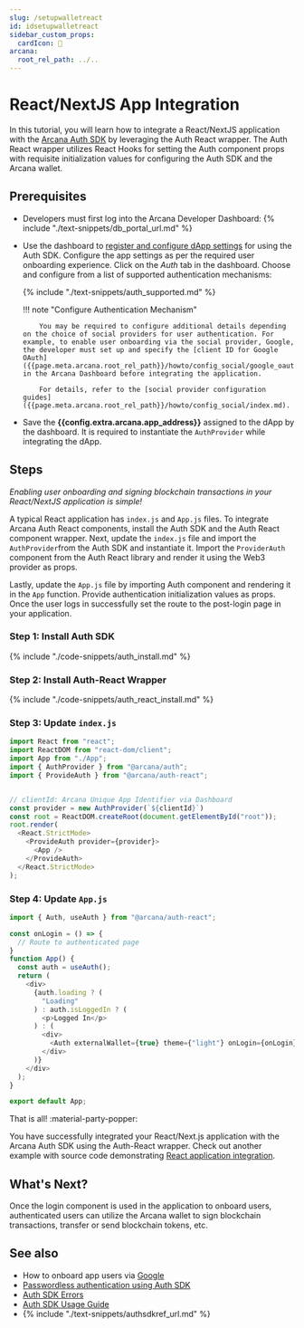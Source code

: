 ```yaml
---
slug: /setupwalletreact
id: idsetupwalletreact
sidebar_custom_props:
  cardIcon: 🔐 
arcana:
  root_rel_path: ../..
---
```


# React/NextJS App Integration

In this tutorial, you will learn how to integrate a React/NextJS application with the [Arcana Auth SDK]({{page.meta.arcana.root_rel_path}}/concepts/authsdk.md) by leveraging the Auth React wrapper. The Auth React wrapper utilizes React Hooks for setting the Auth component props with requisite initialization values for configuring the Auth SDK and the Arcana wallet.

## Prerequisites

* Developers must first log into the Arcana Developer Dashboard: {% include "./text-snippets/db_portal_url.md" %}

* Use the dashboard to [register and configure dApp settings]({{page.meta.arcana.root_rel_path}}/howto/config_dapp.md) for using the Auth SDK. Configure the app settings as per the required user onboarding experience. Click on the *Auth* tab in the dashboard. Choose and configure from a list of supported authentication mechanisms:

    {% include "./text-snippets/auth_supported.md" %}

    !!! note "Configure Authentication Mechanism"

          You may be required to configure additional details depending on the choice of social providers for user authentication. For example, to enable user onboarding via the social provider, Google, the developer must set up and specify the [client ID for Google OAuth]({{page.meta.arcana.root_rel_path}}/howto/config_social/google_oauth.md) in the Arcana Dashboard before integrating the application.

          For details, refer to the [social provider configuration guides]({{page.meta.arcana.root_rel_path}}/howto/config_social/index.md).

* Save the **{{config.extra.arcana.app_address}}** assigned to the dApp by the dashboard. It is required to instantiate the `AuthProvider` while integrating the dApp. 

## Steps

*Enabling user onboarding and signing blockchain transactions in your React/NextJS application is simple!*

A typical React application has `index.js` and `App.js` files. To integrate Arcana Auth React components, install the Auth SDK and the Auth React component wrapper. Next, update the `index.js` file and import the `AuthProvider`from the Auth SDK and instantiate it. Import the `ProviderAuth` component from the Auth React library and render it using the Web3 provider as props.

Lastly, update the `App.js` file by importing Auth component and rendering it in the `App` function. Provide authentication initialization values as props. Once the user logs in successfully set the route to the post-login page in your application.

### Step 1: Install Auth SDK

{% include "./code-snippets/auth_install.md" %}

### Step 2: Install Auth-React Wrapper

{% include "./code-snippets/auth_react_install.md" %}

### Step 3: Update `index.js`

```js title="index.js"
import React from "react";
import ReactDOM from "react-dom/client";
import App from "./App";
import { AuthProvider } from "@arcana/auth";
import { ProvideAuth } from "@arcana/auth-react";


// clientId: Arcana Unique App Identifier via Dashboard
const provider = new AuthProvider(`${clientId}`)
const root = ReactDOM.createRoot(document.getElementById("root"));
root.render(
  <React.StrictMode>
    <ProvideAuth provider={provider}>
      <App />
    </ProvideAuth>
  </React.StrictMode>
);
```

### Step 4: Update `App.js`

```js title="App.js"
import { Auth, useAuth } from "@arcana/auth-react";

const onLogin = () => {
  // Route to authenticated page
}
function App() {
  const auth = useAuth();
  return (
    <div>
      {auth.loading ? (
        "Loading"
      ) : auth.isLoggedIn ? (
        <p>Logged In</p>
      ) : (
        <div>
          <Auth externalWallet={true} theme={"light"} onLogin={onLogin}/>
        </div>
      )}
    </div>
  );
}

export default App;
```

That is all! :material-party-popper:

You have successfully integrated your React/Next.js application with the Arcana Auth SDK using the Auth-React wrapper. Check out another example with source code demonstrating [React application integration]({{page.meta.arcana.root_rel_path}}/tutorials/code_samples/react_code_sample.md).

## What's Next?

Once the login component is used in the application to onboard users, authenticated users can utilize the Arcana wallet to sign blockchain transactions, transfer or send blockchain tokens, etc.

## See also

* How to onboard app users via [Google]({{page.meta.arcana.root_rel_path}}/howto/onboard_users/build_social/wallet_google_oauth.md)
* [Passwordless authentication using Auth SDK]({{page.meta.arcana.root_rel_path}}/howto/onboard_users/wallet_pwdless_login.md)
* [Auth SDK Errors]({{page.meta.arcana.root_rel_path}}/walletsdk/wallet_err.md)
* [Auth SDK Usage Guide]({{page.meta.arcana.root_rel_path}}/walletsdk/wallet_usage.md)
* {% include "./text-snippets/authsdkref_url.md" %}
